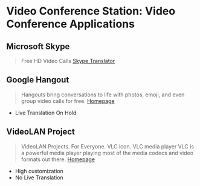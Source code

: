 # Video Conference Station: Video Conference Applications

## Microsoft Skype

> Free HD Video Calls [Skype Translator](https://www.skype.com/en/features/skype-translator/)

## Google Hangout

> Hangouts bring conversations to life with photos, emoji, and even group video calls for free. [Homepage](https://hangouts.google.com/)

- Live Translation On Hold

## VideoLAN Project

> VideoLAN Projects. For Everyone. VLC icon. VLC media player VLC is a powerful media player playing most of the media codecs and video formats out there. [Homepage](http://www.videolan.org/)

- High customization
- No Live Translation

